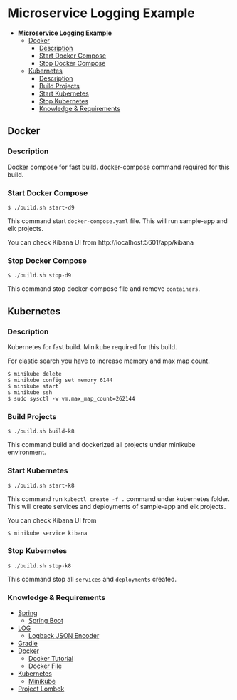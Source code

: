 # **Microservice Logging Example**

- [**Microservice Logging Example**](#microservice-logging-example)
    - [Docker](#docker)
        - [Description](#description)
        - [Start Docker Compose](#start-docker-compose)
        - [Stop Docker Compose](#stop-docker-compose)
    - [Kubernetes](#kubernetes)
        - [Description](#description)
        - [Build Projects](#build-projects)
        - [Start Kubernetes](#start-kubernetes)
        - [Stop Kubernetes](#stop-kubernetes)
        - [Knowledge & Requirements](#knowledge-requirements)

## Docker

### Description

Docker compose for fast build. docker-compose command required for this build.

### Start Docker Compose

```
$ ./build.sh start-d9
```
This command start `docker-compose.yaml` file. This will run sample-app and elk projects.

You can check Kibana UI from http://localhost:5601/app/kibana

### Stop Docker Compose

```
$ ./build.sh stop-d9
```
This command stop docker-compose file and remove `containers`.

## Kubernetes

### Description

Kubernetes for fast build. Minikube required for this build. 

For elastic search you have to increase memory and max map count.

```
$ minikube delete
$ minikube config set memory 6144
$ minikube start
$ minikube ssh
$ sudo sysctl -w vm.max_map_count=262144
```
### Build Projects

```
$ ./build.sh build-k8
```
This command build and dockerized all projects under minikube environment.

### Start Kubernetes

```
$ ./build.sh start-k8
```
This  command run `kubectl create -f .` command under kubernetes folder. This will create services and deployments of sample-app and elk projects.

You can check Kibana UI from 
```
$ minikube service kibana
``` 
 
### Stop Kubernetes

```
$ ./build.sh stop-k8
```
This command stop all `services` and `deployments` created.

### Knowledge & Requirements

* [Spring](https://spring.io/)
  * [Spring Boot](https://projects.spring.io/spring-boot/)
* [LOG](https://www.slf4j.org/manual.html)
  * [Logback JSON Encoder](https://github.com/logstash/logstash-logback-encoder)
* [Gradle](https://gradle.org/)
* [Docker](https://www.docker.com/)
  * [Docker Tutorial](https://docs.docker.com/get-started/#setup)
  * [Docker File](https://docs.docker.com/engine/userguide/eng-image/dockerfile_best-practices/#label)
* [Kubernetes](https://kubernetes.io/)  
  * [Minikube](https://kubernetes.io/docs/tutorials/stateless-application/hello-minikube/)
* [Project Lombok](https://projectlombok.org/)

